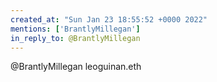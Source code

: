 ```yaml
---
created_at: "Sun Jan 23 18:55:52 +0000 2022"
mentions: ['BrantlyMillegan']
in_reply_to: @BrantlyMillegan
---
```


@BrantlyMillegan leoguinan.eth